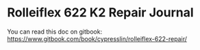 # Rolleiflex 622 K2 Repair Journal
You can read this doc on gitbook: https://www.gitbook.com/book/cypresslin/rolleiflex-622-repair/
